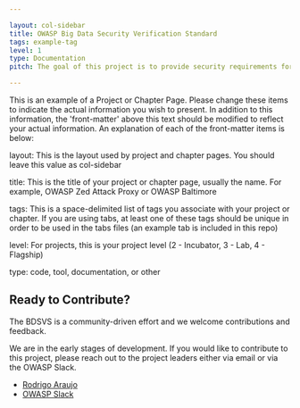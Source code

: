 ```yaml
---

layout: col-sidebar
title: OWASP Big Data Security Verification Standard
tags: example-tag
level: 1
type: Documentation
pitch: The goal of this project is to provide security requirements for Big Data applications

---
```


This is an example of a Project or Chapter Page.  Please change these items to indicate the actual information you wish to present.  In addition to this information, the 'front-matter' above this text should be modified to reflect your actual information.  An explanation of each of the front-matter items is below:

layout: This is the layout used by project and chapter pages.  You should leave this value as col-sidebar

title: This is the title of your project or chapter page, usually the name.  For example, OWASP Zed Attack Proxy or OWASP Baltimore

tags: This is a space-delimited list of tags you associate with your project or chapter.  If you are using tabs, at least one of these tags should be unique in order to be used in the tabs files (an example tab is included in this repo) 

level: For projects, this is your project level (2 - Incubator, 3 - Lab, 4 - Flagship)

type: code, tool, documentation, or other

## Ready to Contribute?

The BDSVS is a community-driven effort and we welcome contributions and feedback.

We are in the early stages of development. If you would like to contribute to this project, please reach out to the project leaders either via email or via the OWASP Slack.

* [Rodrigo Araujo](mailto:rodrigowpa@gmail.com)
* [OWASP Slack](https://owasp.slack.com)
